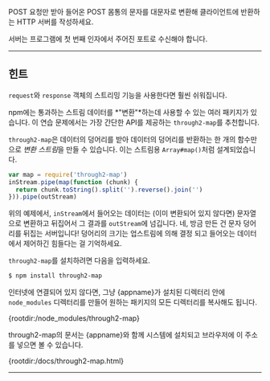 POST 요청만 받아 들어온 POST 몸통의 문자를 대문자로 변환해 클라이언트에 반환하는 HTTP 서버를 작성하세요.

서버는 프로그램에 첫 번째 인자에서 주어진 포트로 수신해야 합니다.

----------------------------------------------------------------------
## 힌트

`request`와 `response` 객체의 스트리밍 기능을 사용한다면 훨씬 쉬워집니다.


npm에는 통과하는 스트림 데이터를 *"변환"*하는데 사용할 수 있는 여러 패키지가 있습니다. 이 연습 문제에서는 가장 간단한 API를 제공하는 `through2-map`를 추천합니다.

`through2-map`은 데이터의 덩어리를 받아 데이터의 덩어리를 반환하는 한 개의 함수만으로 *변환 스트림*을 만들 수 있습니다. 이는 스트림용 `Array#map()`처럼 설계되었습니다.

```js
var map = require('through2-map')
inStream.pipe(map(function (chunk) {
  return chunk.toString().split('').reverse().join('')
})).pipe(outStream)
```

위의 예제에서, `inStream`에서 들어오는 데이터는 (이미 변환되어 있지 않다면) 문자열으로 변환하고 뒤집어서 그 결과를 `outStream`에 넘깁니다. 네, 방금 만든 건 문자 덩어리를 뒤집는 서버입니다! 덩어리의 크기는 업스트림에 의해 결정 되고 들어오는 데이터에서 제어하긴 힘들다는 걸 기억하세요.

`through2-map`를 설치하려면 다음을 입력하세요.

```sh
$ npm install through2-map
```

인터넷에 연결되어 있지 않다면, 그냥 {appname}가 설치된 디렉터리 안에 `node_modules` 디렉터리를 만들어 원하는 패키지의 모든 디렉터리를 복사해도 됩니다.

  {rootdir:/node_modules/through2-map}

through2-map의 문서는 {appname}와 함께 시스템에 설치되고 브라우저에 이 주소를 넣으면 볼 수 있습니다.

  {rootdir:/docs/through2-map.html}

----------------------------------------------------------------------
